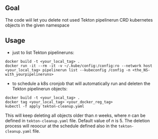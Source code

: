 ## Goal
The code wiil let you delete not used Tekton pipelinerun CRD kubernetes objects in the given namespace
## Usage
 - just to list Tekton pipelineruns:
```
docker build -t <your_local_tag> .
docker run -it --rm -it -v ~/.kube/config:/config:ro --network host <your_local_tag> pipelinerun list --kubeconfig /config -n <the_NS-with_yourpipelineruns> 
```
 - to schedule a k8s cronjob that will automatically run and deleten the Tekton pipelinerun objects:

```
docker build -t <your_local_tag> .
docker tag <your_local_tag> <your_docker_reg_tag>
kubectl -f apply tekton-cleanup.yaml
```
  This will keep deleting all objects older than *n* weeks, where *n* can be defined in ```tekton-cleanup.yaml``` file. Default value of *n* is 5. The deletion process will reoocur at the schedule defined also in the ```tekton-cleanup.yaml``` file.
